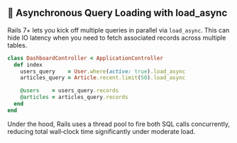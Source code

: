 ## 💨 Asynchronous Query Loading with load_async

Rails 7+ lets you kick off multiple queries in parallel via `load_async`. This can hide IO latency when you need to fetch associated records across multiple tables.

```ruby
class DashboardController < ApplicationController
  def index
    users_query    = User.where(active: true).load_async
    articles_query = Article.recent.limit(50).load_async

    @users    = users_query.records
    @articles = articles_query.records
  end
end
```

Under the hood, Rails uses a thread pool to fire both SQL calls concurrently, reducing total wall‑clock time significantly under moderate load.